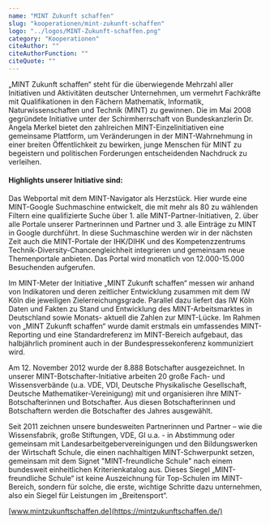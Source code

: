 ```yaml
---
name: "MINT Zukunft schaffen"
slug: "kooperationen/mint-zukunft-schaffen"
logo: "../logos/MINT-Zukunft-schaffen.png"
category: "Kooperationen"
citeAuthor: ""
citeAuthorFunction: ""
citeQuote: ""
---
```


„MINT Zukunft schaffen“ steht für die überwiegende Mehrzahl aller Initiativen und Aktivitäten deutscher Unternehmen, um vermehrt Fachkräfte mit Qualifikationen in den Fächern Mathematik, Informatik, Naturwissenschaften und Technik (MINT) zu gewinnen. Die im Mai 2008 gegründete Initiative unter der Schirmherrschaft von Bundeskanzlerin Dr. Angela Merkel bietet den zahlreichen MINT-Einzelinitiativen eine gemeinsame Plattform, um Veränderungen in der MINT-Wahrnehmung in einer breiten Öf­fentlichkeit zu bewirken, junge Menschen für MINT zu begeistern und politischen Forderungen entscheidenden Nachdruck zu verleihen.

#### Highlights unserer Initiative sind:

Das Webportal mit dem MINT-Navigator als Herzstück. Hier wurde eine MINT-Google Suchmaschine entwickelt, die mit mehr als 80 zu wählenden Filtern eine qualifizierte Suche über 1. alle MINT-Partner-Initiativen, 2. über alle Portale unserer Partnerinnen und Partner und 3. alle Einträge zu MINT in Google durchführt. In diese Suchmaschine werden wir in der nächsten Zeit auch die MINT-Portale der IHK/DIHK und des Kompetenzzentrums Technik-Diversity-Chancengleichheit integrieren und gemeinsam neue Themenportale anbieten. Das Portal wird monatlich von 12.000-15.000 Besuchenden aufgerufen.

Im MINT-Meter der Initiative „MINT Zukunft schaffen“ messen wir anhand von Indikatoren und deren zeitlicher Entwicklung zusammen mit dem IW Köln die jeweiligen Zielerreichungsgrade. Parallel dazu liefert das IW Köln Daten und Fakten zu Stand und Entwicklung des MINT-Arbeitsmarktes in Deutschland sowie Monats- aktuell die Zahlen zur MINT-Lücke. Im Rahmen von „MINT Zukunft schaffen“ wurde damit erstmals ein umfassendes MINT-Reporting und eine Standardreferenz im MINT-Bereich aufgebaut, das halbjährlich prominent auch in der Bundespressekonferenz kommuniziert wird.

Am 12. November 2012 wurde der 8.888 Botschafter ausgezeichnet. In unserer MINT-Botschafter-Initiative arbeiten 20 große Fach- und Wissensverbände (u.a. VDE, VDI, Deutsche Physikalische Gesellschaft, Deutsche Mathematiker-Vereinigung) mit und organisieren ihre MINT-Botschafterinnen und Botschafter. Aus diesen Botschafterinnen und Botschaftern werden die Botschafter des Jahres ausgewählt.

Seit 2011 zeichnen unsere bundesweiten Partnerinnen und Partner – wie die Wissensfabrik, große Stiftungen, VDE, GI u.a. - in Abstimmung oder gemeinsam mit Landesarbeitgebervereinigungen und den Bildungswerken der Wirtschaft Schule, die einen nachhaltigen MINT-Schwerpunkt setzen, gemeinsam mit dem Signet "MINT-freundliche Schule" nach einem bundesweit einheitlichen Kriterienkatalog aus. Dieses Siegel „MINT-freundliche Schule“ ist keine Auszeichnung für Top-Schulen im MINT-Bereich, sondern für solche, die erste, wichtige Schritte dazu unternehmen, also ein Siegel für Leistungen im „Breitensport“.

[www.mintzukunftschaffen.de](https://mintzukunftschaffen.de/)
